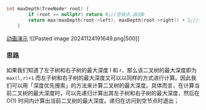 
```cpp
int maxDepth(TreeNode* root) {
        if (root == nullptr) return 0;//空结点,返回0
        return max(maxDepth(root->left), maxDepth(root->right)) + 1;//注意max函数要包含<algorithm>头文件
    }
```

[动画演示](https://leetcode.cn/problems/maximum-depth-of-binary-tree/solutions/349250/er-cha-shu-de-zui-da-shen-du-by-leetcode-solution)
![[Pasted image 20241124191649.png|500]]
### 思路
如果我们知道了左子树和右子树的最大深度 l 和 r，那么该二叉树的最大深度即为
	`max(l,r)+1`
而左子树和右子树的最大深度又可以以同样的方式进行计算。因此我们可以用「深度优先搜索」的方法来计算二叉树的最大深度。具体而言，在计算当前二叉树的最大深度时，可以先递归计算出其左子树和右子树的最大深度，然后在 O(1) 时间内计算出当前二叉树的最大深度。递归在访问到空节点时退出；